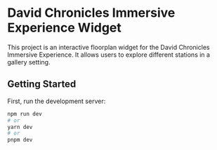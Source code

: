 # David Chronicles Immersive Experience Widget

This project is an interactive floorplan widget for the David Chronicles Immersive Experience. It allows users to explore different stations in a gallery setting.

## Getting Started

First, run the development server:

```bash
npm run dev
# or
yarn dev
# or
pnpm dev
